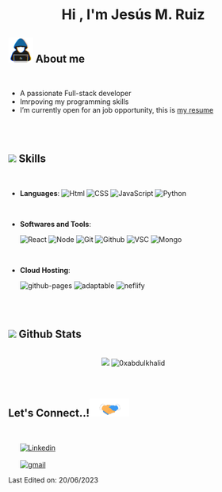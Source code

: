 
<h1 align="center"><b>Hi , I'm Jesús M. Ruiz </b>

<br>

	
## <picture><img src = "https://github.com/0xAbdulKhalid/0xAbdulKhalid/raw/main/assets/mdImages/about_me.gif" width = 50px></picture> **About me**

<br>

- A passionate Full-stack developer
- Imrpoving my programming skills
- I’m currently open for an job opportunity, this is [my resume](https://drive.google.com/file/d/1Fh91e861C02S812pqwdecFAJSUk3Pwf4/view?usp=drive_link)

<br><br>

## <img src="https://media2.giphy.com/media/QssGEmpkyEOhBCb7e1/giphy.gif?cid=ecf05e47a0n3gi1bfqntqmob8g9aid1oyj2wr3ds3mg700bl&rid=giphy.gif" width ="25"><b> Skills</b>
<br>

<p align="center">

- **Languages**:
  <img src="https://img.shields.io/badge/HTML5%20-%23E34F26.svg?style=for-the-badge&logo=html5&logoColor=white" alt="Html"/>
  <img src="https://img.shields.io/badge/CSS%20-%231572B6.svg?style=for-the-badge&logo=css3&logoColor=white)" alt="CSS"/>
  <img src="https://img.shields.io/badge/JavaScript%20-%23F7DF1E.svg?style=for-the-badge&logo=javascript&logoColor=black" alt="JavaScript"/>
  <img src="https://img.shields.io/badge/Python%20-%2314354C.svg?style=for-the-badge&logo=python&logoColor=white" alt="Python"/>
  
<br>

- **Softwares and Tools**:
	
    <img src="https://encrypted-tbn0.gstatic.com/images?q=tbn:ANd9GcQsHHf9xWZEvAlUD58A2wBT7nPvKY3038PPvKZy9SfHLoWdWPOYAQgwJDnwGsvNf0OWFnI&usqp=CAU" alt="React" height="30px" />
    <img src="https://logowik.com/content/uploads/images/nodejs.jpg" alt="Node" height="30px"/>
    <img src="https://img.shields.io/badge/git-%23F05033.svg?style=for-the-badge&logo=git&logoColor=white" alt="Git" height="30px" />
    <img src="https://img.shields.io/badge/github-%23121011.svg?style=for-the-badge&logo=github&logoColor=white" alt="Github" height="30px"/>
    <img src="https://img.shields.io/badge/Visual%20Studio%20Code-0078d7.svg?style=for-the-badge&logo=visual-studio-code&logoColor=white" alt="VSC" height="30px"/>
    <img src="https://encrypted-tbn0.gstatic.com/images?q=tbn:ANd9GcQtPyxRuFMxvwYhHH_x1uY67svR_ruuAmLawD29NYo0sLYwUomzU8_SMn3Z1heEQa7S-Q&usqp=CAU" alt="Mongo" height="30px"/>
    
<br>

- **Cloud Hosting**:
  
  <img src="https://img.shields.io/badge/GitHub%20Pages-%23327FC7.svg?style=for-the-badge&logo=github&logoColor=white" alt = "github-pages" height="30px"/>
  <img src="https://encrypted-tbn0.gstatic.com/images?q=tbn:ANd9GcQQtIpqF27DvuknevLwLgrs9zC9sVSa1zVzwIbtMdZq&s" alt="adaptable" height="30px"/>
  <img src="https://encrypted-tbn0.gstatic.com/images?q=tbn:ANd9GcSGFtuuMl5fQuSnoGD8hyuPgj91oiRWxydIKCNc1ZBEc0TkRdmGCjopqZGQI5ZVsW_gQb0&usqp=CAU" alt="neflify" height="30px"/>
    

<br>


<br>


## <img src="https://media.giphy.com/media/iY8CRBdQXODJSCERIr/giphy.gif" width="35"><b> Github Stats </b>
<br>

<div align="center">
  <img src="https://github-readme-stats.vercel.app/api?username=JesusR-91&include_all_commits=true&count_private=true&show_icons=true&line_height=20&title_color=7A7ADB&icon_color=2234AE&text_color=D3D3D3&bg_color=0,000000,130F40" width="450"/>
  <img src="https://github-readme-stats.vercel.app/api/top-langs?username=JesusR-91&show_icons=true&locale=en&layout=compact&line_height=20&title_color=7A7ADB&icon_color=2234AE&text_color=D3D3D3&bg_color=0,000000,130F40" width="375"  alt="0xabdulkhalid"/>
</div>

<br>

<br>

## <b> Let's Connect..!</b><img src="https://github.com/0xAbdulKhalid/0xAbdulKhalid/raw/main/assets/mdImages/handshake.gif" width ="80">
<br>
<div align='left'>

<ul>

<div>
<a href="https://linkedin.com/in/0xabdulkhalid" target="_blank">
<img src= "https://upload.wikimedia.org/wikipedia/commons/thumb/c/ca/LinkedIn_logo_initials.png/640px-LinkedIn_logo_initials.png" alt= "Linkedin" width="50px"/>
</a>
</div>


<br>

<div>
<a href="mailto:jesusruizjaen@gmail.com" target="_blank">
<img src="https://upload.wikimedia.org/wikipedia/commons/thumb/7/7e/Gmail_icon_%282020%29.svg/2560px-Gmail_icon_%282020%29.svg.png" alt="gmail" width="50px"/>
</a>
</div>
	
</ul>
</div>

Last Edited on: 20/06/2023
